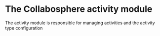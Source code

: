 # The Collabosphere activity module

The activity module is responsible for managing activities and the activity type configuration
